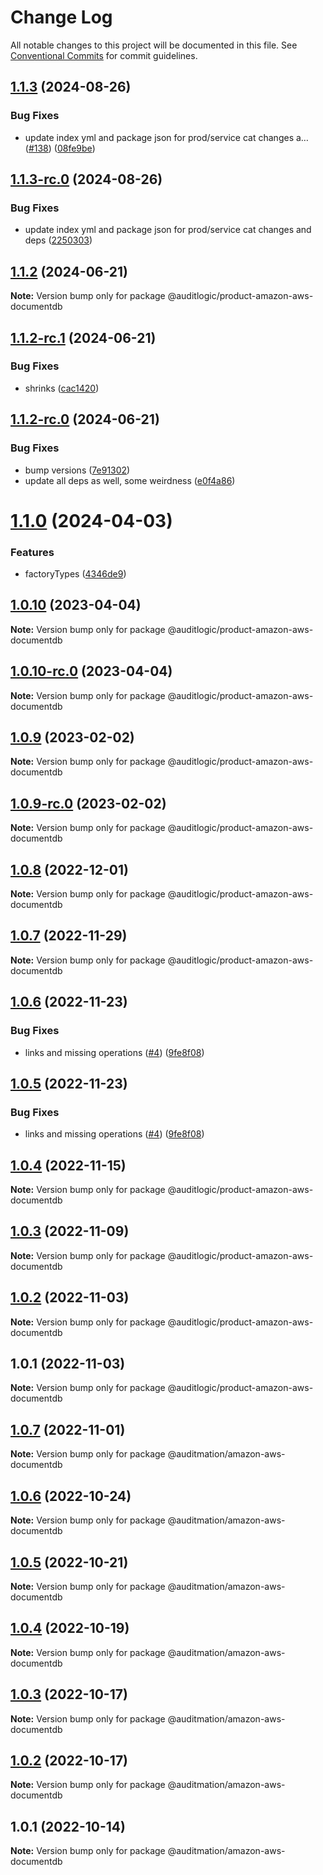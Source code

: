 # Change Log

All notable changes to this project will be documented in this file.
See [Conventional Commits](https://conventionalcommits.org) for commit guidelines.

## [1.1.3](https://github.com/auditlogic/product/compare/@auditlogic/product-amazon-aws-documentdb@1.1.2...@auditlogic/product-amazon-aws-documentdb@1.1.3) (2024-08-26)


### Bug Fixes

* update index yml and package json for prod/service cat changes a… ([#138](https://github.com/auditlogic/product/issues/138)) ([08fe9be](https://github.com/auditlogic/product/commit/08fe9beb1c8457462a19bc69caa02e6212d97e1a))





## [1.1.3-rc.0](https://github.com/auditlogic/product/compare/@auditlogic/product-amazon-aws-documentdb@1.1.2...@auditlogic/product-amazon-aws-documentdb@1.1.3-rc.0) (2024-08-26)


### Bug Fixes

* update index yml and package json for prod/service cat changes and deps ([2250303](https://github.com/auditlogic/product/commit/225030363a363608240135b7ebed386b28f01e4b))





## [1.1.2](https://github.com/auditlogic/product/compare/@auditlogic/product-amazon-aws-documentdb@1.1.2-rc.1...@auditlogic/product-amazon-aws-documentdb@1.1.2) (2024-06-21)

**Note:** Version bump only for package @auditlogic/product-amazon-aws-documentdb





## [1.1.2-rc.1](https://github.com/auditlogic/product/compare/@auditlogic/product-amazon-aws-documentdb@1.1.2-rc.0...@auditlogic/product-amazon-aws-documentdb@1.1.2-rc.1) (2024-06-21)


### Bug Fixes

* shrinks ([cac1420](https://github.com/auditlogic/product/commit/cac14200fefcd8183ab69fe89a47bd3f70f563e9))





## [1.1.2-rc.0](https://github.com/auditlogic/product/compare/@auditlogic/product-amazon-aws-documentdb@1.1.0...@auditlogic/product-amazon-aws-documentdb@1.1.2-rc.0) (2024-06-21)


### Bug Fixes

* bump versions ([7e91302](https://github.com/auditlogic/product/commit/7e913023b8b312150ed7762c32fbbe616be71de5))
* update all deps as well, some weirdness ([e0f4a86](https://github.com/auditlogic/product/commit/e0f4a864714e2d3de6bbf3da014d5312fe53be2f))





# [1.1.0](https://github.com/auditlogic/product/compare/@auditlogic/product-amazon-aws-documentdb@1.0.10...@auditlogic/product-amazon-aws-documentdb@1.1.0) (2024-04-03)


### Features

* factoryTypes ([4346de9](https://github.com/auditlogic/product/commit/4346de92693aee892fccf725338ffc7b80ab182b))





## [1.0.10](https://github.com/auditlogic/product/compare/@auditlogic/product-amazon-aws-documentdb@1.0.9...@auditlogic/product-amazon-aws-documentdb@1.0.10) (2023-04-04)

**Note:** Version bump only for package @auditlogic/product-amazon-aws-documentdb





## [1.0.10-rc.0](https://github.com/auditlogic/product/compare/@auditlogic/product-amazon-aws-documentdb@1.0.9...@auditlogic/product-amazon-aws-documentdb@1.0.10-rc.0) (2023-04-04)

**Note:** Version bump only for package @auditlogic/product-amazon-aws-documentdb





## [1.0.9](https://github.com/auditlogic/product/compare/@auditlogic/product-amazon-aws-documentdb@1.0.8...@auditlogic/product-amazon-aws-documentdb@1.0.9) (2023-02-02)

**Note:** Version bump only for package @auditlogic/product-amazon-aws-documentdb





## [1.0.9-rc.0](https://github.com/auditlogic/product/compare/@auditlogic/product-amazon-aws-documentdb@1.0.8...@auditlogic/product-amazon-aws-documentdb@1.0.9-rc.0) (2023-02-02)

**Note:** Version bump only for package @auditlogic/product-amazon-aws-documentdb





## [1.0.8](https://github.com/auditlogic/product/compare/@auditlogic/product-amazon-aws-documentdb@1.0.7...@auditlogic/product-amazon-aws-documentdb@1.0.8) (2022-12-01)

**Note:** Version bump only for package @auditlogic/product-amazon-aws-documentdb





## [1.0.7](https://github.com/auditlogic/product/compare/@auditlogic/product-amazon-aws-documentdb@1.0.6...@auditlogic/product-amazon-aws-documentdb@1.0.7) (2022-11-29)

**Note:** Version bump only for package @auditlogic/product-amazon-aws-documentdb





## [1.0.6](https://github.com/auditlogic/product/compare/@auditlogic/product-amazon-aws-documentdb@1.0.4...@auditlogic/product-amazon-aws-documentdb@1.0.6) (2022-11-23)


### Bug Fixes

* links and missing operations ([#4](https://github.com/auditlogic/product/issues/4)) ([9fe8f08](https://github.com/auditlogic/product/commit/9fe8f08fe7c57fdb79f991ac35bd6ac2e7dcad38))





## [1.0.5](https://github.com/auditlogic/product/compare/@auditlogic/product-amazon-aws-documentdb@1.0.4...@auditlogic/product-amazon-aws-documentdb@1.0.5) (2022-11-23)


### Bug Fixes

* links and missing operations ([#4](https://github.com/auditlogic/product/issues/4)) ([9fe8f08](https://github.com/auditlogic/product/commit/9fe8f08fe7c57fdb79f991ac35bd6ac2e7dcad38))





## [1.0.4](https://github.com/auditlogic/product/compare/@auditlogic/product-amazon-aws-documentdb@1.0.3...@auditlogic/product-amazon-aws-documentdb@1.0.4) (2022-11-15)

**Note:** Version bump only for package @auditlogic/product-amazon-aws-documentdb





## [1.0.3](https://github.com/auditlogic/product/compare/@auditlogic/product-amazon-aws-documentdb@1.0.2...@auditlogic/product-amazon-aws-documentdb@1.0.3) (2022-11-09)

**Note:** Version bump only for package @auditlogic/product-amazon-aws-documentdb





## [1.0.2](https://github.com/auditlogic/product/compare/@auditlogic/product-amazon-aws-documentdb@1.0.1...@auditlogic/product-amazon-aws-documentdb@1.0.2) (2022-11-03)

**Note:** Version bump only for package @auditlogic/product-amazon-aws-documentdb





## 1.0.1 (2022-11-03)

**Note:** Version bump only for package @auditlogic/product-amazon-aws-documentdb





## [1.0.7](https://github.com/auditmation/store-content/compare/@auditmation/amazon-aws-documentdb@1.0.6...@auditmation/amazon-aws-documentdb@1.0.7) (2022-11-01)

**Note:** Version bump only for package @auditmation/amazon-aws-documentdb





## [1.0.6](https://github.com/auditmation/store-content/compare/@auditmation/amazon-aws-documentdb@1.0.5...@auditmation/amazon-aws-documentdb@1.0.6) (2022-10-24)

**Note:** Version bump only for package @auditmation/amazon-aws-documentdb





## [1.0.5](https://github.com/auditmation/store-content/compare/@auditmation/amazon-aws-documentdb@1.0.4...@auditmation/amazon-aws-documentdb@1.0.5) (2022-10-21)

**Note:** Version bump only for package @auditmation/amazon-aws-documentdb





## [1.0.4](https://github.com/auditmation/store-content/compare/@auditmation/amazon-aws-documentdb@1.0.3...@auditmation/amazon-aws-documentdb@1.0.4) (2022-10-19)

**Note:** Version bump only for package @auditmation/amazon-aws-documentdb





## [1.0.3](https://github.com/auditmation/store-content/compare/@auditmation/amazon-aws-documentdb@1.0.2...@auditmation/amazon-aws-documentdb@1.0.3) (2022-10-17)

**Note:** Version bump only for package @auditmation/amazon-aws-documentdb





## [1.0.2](https://github.com/auditmation/store-content/compare/@auditmation/amazon-aws-documentdb@1.0.1...@auditmation/amazon-aws-documentdb@1.0.2) (2022-10-17)

**Note:** Version bump only for package @auditmation/amazon-aws-documentdb





## 1.0.1 (2022-10-14)

**Note:** Version bump only for package @auditmation/amazon-aws-documentdb
